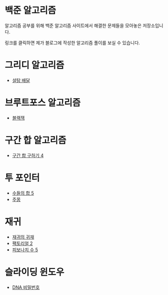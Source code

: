 # 백준 알고리즘
알고리즘 공부를 위해 백준 알고리즘 사이트에서 해결한 문제들을 모아놓은 저장소입니다.

링크를 클릭하면 제가 블로그에 작성한 알고리즘 풀이를 보실 수 있습니다.
#
# 그리디 알고리즘
+ [설탕 배달](https://itknowledgewarehouse.tistory.com/197)

#
# 브루트포스 알고리즘
+ [블랙잭](https://itknowledgewarehouse.tistory.com/237)

#
# 구간 합 알고리즘
+ [구간 합 구하기 4](https://itknowledgewarehouse.tistory.com/263)

#
# 투 포인터
+ [수들의 합 5](https://itknowledgewarehouse.tistory.com/270)
+ [주몽](https://itknowledgewarehouse.tistory.com/273)
#
# 재귀
+ [재귀의 귀재](https://itknowledgewarehouse.tistory.com/272)
+ [팩토리얼 2](https://itknowledgewarehouse.tistory.com/275)
+ [피보나치 수 5](https://itknowledgewarehouse.tistory.com/276)
#

# 슬라이딩 윈도우
+ [DNA 비밀번호](https://itknowledgewarehouse.tistory.com/280)
#
